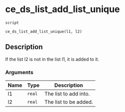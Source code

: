 # ce_ds_list_add_list_unique
`script`
```gml
ce_ds_list_add_list_unique(l1, l2)
```

## Description
If the list l2 is not in the list l1, it is added to it.

### Arguments
| Name | Type | Description |
| ---- | ---- | ----------- |
| l1 | `real` | The list to add into. |
| l2 | `real` | The list to be added. |